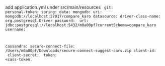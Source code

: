 add application.yml under src/main/resources
<code>
git:
  personal-token: 
spring:
  data:
    mongodb:
      uri: mongodb://localhost:27017/compare_karo
  datasource:
    driver-class-name: org.postgresql.Driver
    password: <db-password>
    url: jdbc:postgresql://localhost:5432/m0a00pf?currentSchema=compare_karo
    username: <db-username>

cassandra:
  secure-connect-file: /Users/m0a00pf/Downloads/secure-connect-suggest-cars.zip
  client-id: <cass-client-id>
  client-secret: <cass-client-secret>
  token: <cass-token.
<code>
